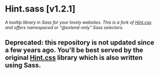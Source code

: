 # Hint.sass [v1.2.1]
*A tooltip library in Sass for your lovely websites. This is a fork of [Hint.css](http://kushagragour.in/lab/hint/) and offers namespaced or "@extend-only" Sass selectors.*

## Deprecated: this repository is not updated since a few years ago. You'll be best served by the original [Hint.css](http://kushagragour.in/lab/hint/) library which is also written using Sass.

